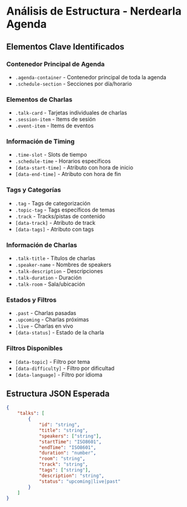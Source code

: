 # Análisis de Estructura - Nerdearla Agenda

## Elementos Clave Identificados

### Contenedor Principal de Agenda

-   `.agenda-container` - Contenedor principal de toda la agenda
-   `.schedule-section` - Secciones por día/horario

### Elementos de Charlas

-   `.talk-card` - Tarjetas individuales de charlas
-   `.session-item` - Items de sesión
-   `.event-item` - Items de eventos

### Información de Timing

-   `.time-slot` - Slots de tiempo
-   `.schedule-time` - Horarios específicos
-   `[data-start-time]` - Atributo con hora de inicio
-   `[data-end-time]` - Atributo con hora de fin

### Tags y Categorías

-   `.tag` - Tags de categorización
-   `.topic-tag` - Tags específicos de temas
-   `.track` - Tracks/pistas de contenido
-   `[data-track]` - Atributo de track
-   `[data-tags]` - Atributo con tags

### Información de Charlas

-   `.talk-title` - Títulos de charlas
-   `.speaker-name` - Nombres de speakers
-   `.talk-description` - Descripciones
-   `.talk-duration` - Duración
-   `.talk-room` - Sala/ubicación

### Estados y Filtros

-   `.past` - Charlas pasadas
-   `.upcoming` - Charlas próximas
-   `.live` - Charlas en vivo
-   `[data-status]` - Estado de la charla

### Filtros Disponibles

-   `[data-topic]` - Filtro por tema
-   `[data-difficulty]` - Filtro por dificultad
-   `[data-language]` - Filtro por idioma

## Estructura JSON Esperada

```json
{
	"talks": [
		{
			"id": "string",
			"title": "string",
			"speakers": ["string"],
			"startTime": "ISO8601",
			"endTime": "ISO8601",
			"duration": "number",
			"room": "string",
			"track": "string",
			"tags": ["string"],
			"description": "string",
			"status": "upcoming|live|past"
		}
	]
}
```
